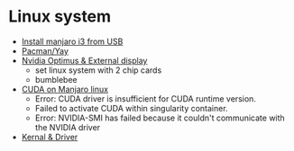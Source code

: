 # Linux system

- [Install manjaro i3 from USB](https://github.com/BumbleBee0819/Development-blogs-on-manjaro-i-3/issues/5)
- [Pacman/Yay](https://github.com/BumbleBee0819/blogs/issues/2)
- [Nvidia Optimus & External display](https://github.com/BumbleBee0819/blogs/issues/3)
    - set linux system with 2 chip cards
    - bumblebee
- [CUDA on Manjaro linux](https://github.com/BumbleBee0819/blogs/issues/1)
    - Error: CUDA driver is insufficient for CUDA runtime version.
    - Failed to activate CUDA within singularity container.
    - Error: NVIDIA-SMI has failed because it couldn't communicate with the NVIDIA driver
- [Kernal & Driver](https://github.com/BumbleBee0819/blogs/issues/4)
